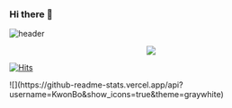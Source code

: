 ### Hi there 👋

![header](https://capsule-render.vercel.app/api?type=waving&color=auto&height=300&section=header&text=Heavensbee%20Github&fontSize=90)
<p align="center">
<a href="https://0heavensbee.tistory.com/" target="_blank"><img src="https://img.shields.io/badge/Tistory-535D6C?style=flat-square&logo=Tistory&logoColor=white"/></a>

[![Hits](https://hits.seeyoufarm.com/api/count/incr/badge.svg?url=https%3A%2F%2Fgithub.com%2FKwonBo%2Fhit-counter&count_bg=%23BA7FEB&title_bg=%239E9D9D&icon=&icon_color=%23DF2525&title=Visitors&edge_flat=true)](https://hits.seeyoufarm.com)
</p>
![](https://github-readme-stats.vercel.app/api?username=KwonBo&show_icons=true&theme=graywhite)
